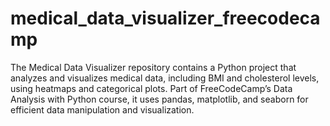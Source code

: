 # medical_data_visualizer_freecodecamp
The Medical Data Visualizer repository contains a Python project that analyzes and visualizes medical data, including BMI and cholesterol levels, using heatmaps and categorical plots. Part of FreeCodeCamp’s Data Analysis with Python course, it uses pandas, matplotlib, and seaborn for efficient data manipulation and visualization.
